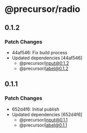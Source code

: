 # @precursor/radio

## 0.1.2

### Patch Changes

-   44af546: Fix build process
-   Updated dependencies [44af546]
    -   @precursor/input@0.1.2
    -   @precursor/label@0.1.2

## 0.1.1

### Patch Changes

-   652d4f6: Initial publish
-   Updated dependencies [652d4f6]
    -   @precursor/input@0.1.1
    -   @precursor/label@0.1.1

